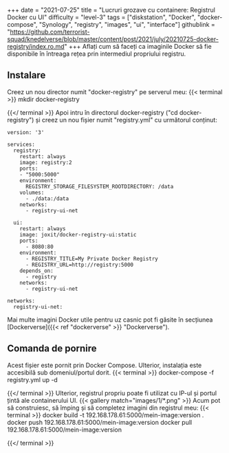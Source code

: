 +++
date = "2021-07-25"
title = "Lucruri grozave cu containere: Registrul Docker cu UI"
difficulty = "level-3"
tags = ["diskstation", "Docker", "docker-compose", "Synology", "registry", "images", "ui", "interface"]
githublink = "https://github.com/terrorist-squad/knedelverse/blob/master/content/post/2021/july/20210725-docker-registry/index.ro.md"
+++
Aflați cum să faceți ca imaginile Docker să fie disponibile în întreaga rețea prin intermediul propriului registru.
## Instalare
Creez un nou director numit "docker-registry" pe serverul meu:
{{< terminal >}}
mkdir docker-registry

{{</ terminal >}}
Apoi intru în directorul docker-registry ("cd docker-registry") și creez un nou fișier numit "registry.yml" cu următorul conținut:
```
version: '3'

services:
  registry:
    restart: always
    image: registry:2
    ports:
    - "5000:5000"
    environment:
      REGISTRY_STORAGE_FILESYSTEM_ROOTDIRECTORY: /data
    volumes:
      - ./data:/data
    networks:
      - registry-ui-net

  ui:
    restart: always
    image: joxit/docker-registry-ui:static
    ports:
      - 8080:80
    environment:
      - REGISTRY_TITLE=My Private Docker Registry
      - REGISTRY_URL=http://registry:5000
    depends_on:
      - registry
    networks:
      - registry-ui-net

networks:
  registry-ui-net:

```
Mai multe imagini Docker utile pentru uz casnic pot fi găsite în secțiunea [Dockerverse]({{< ref "dockerverse" >}} "Dockerverse").
## Comanda de pornire
Acest fișier este pornit prin Docker Compose. Ulterior, instalația este accesibilă sub domeniul/portul dorit.
{{< terminal >}}
docker-compose -f registry.yml up -d

{{</ terminal >}}
Ulterior, registrul propriu poate fi utilizat cu IP-ul și portul țintă ale containerului UI.
{{< gallery match="images/1/*.png" >}}
Acum pot să construiesc, să împing și să completez imagini din registrul meu:
{{< terminal >}}
docker build -t 192.168.178.61:5000/mein-image:version .
docker push 192.168.178.61:5000/mein-image:version
docker pull 192.168.178.61:5000/mein-image:version

{{</ terminal >}}
